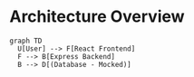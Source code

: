 # Architecture Overview

```mermaid
graph TD
  U[User] --> F[React Frontend]
  F --> B[Express Backend]
  B --> D[(Database - Mocked)]
